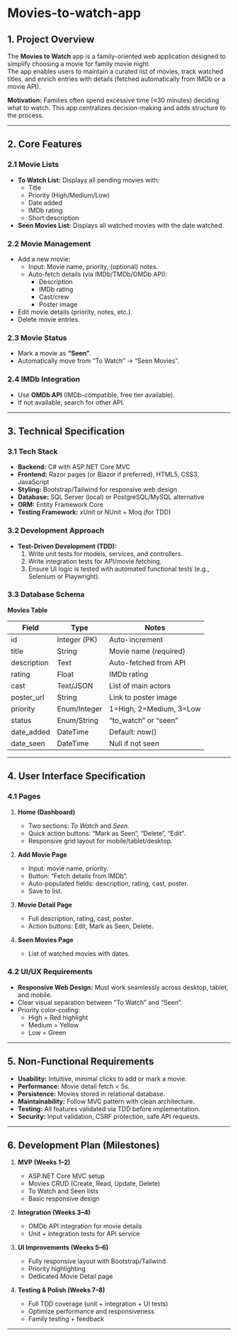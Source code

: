 # Movies-to-watch-app

## 1. Project Overview
The **Movies to Watch** app is a family-oriented web application designed to simplify choosing a movie for family movie night.  
The app enables users to maintain a curated list of movies, track watched titles, and enrich entries with details (fetched automatically from IMDb or a movie API).

**Motivation:** Families often spend excessive time (≈30 minutes) deciding what to watch. This app centralizes decision-making and adds structure to the process.

---

## 2. Core Features

### 2.1 Movie Lists
- **To Watch List:** Displays all pending movies with:
  - Title
  - Priority (High/Medium/Low)
  - Date added
  - IMDb rating
  - Short description
- **Seen Movies List:** Displays all watched movies with the date watched.

### 2.2 Movie Management
- Add a new movie:
  - Input: Movie name, priority, (optional) notes.
  - Auto-fetch details (via IMDb/TMDb/OMDb API):
    - Description
    - IMDb rating
    - Cast/crew
    - Poster image
- Edit movie details (priority, notes, etc.).
- Delete movie entries.

### 2.3 Movie Status
- Mark a movie as **“Seen”**.
- Automatically move from “To Watch” → “Seen Movies”.

### 2.4 IMDb Integration
- Use **OMDb API** (IMDb-compatible, free tier available).
- If not available, search for other API.
---

## 3. Technical Specification

### 3.1 Tech Stack
- **Backend:** C# with ASP.NET Core MVC  
- **Frontend:** Razor pages (or Blazor if preferred), HTML5, CSS3, JavaScript  
- **Styling:** Bootstrap/Tailwind for responsive web design  
- **Database:** SQL Server (local) or PostgreSQL/MySQL alternative  
- **ORM:** Entity Framework Core  
- **Testing Framework:** xUnit or NUnit + Moq (for TDD)  

### 3.2 Development Approach
- **Test-Driven Development (TDD):**
  1. Write unit tests for models, services, and controllers.  
  2. Write integration tests for API/movie fetching.  
  3. Ensure UI logic is tested with automated functional tests (e.g., Selenium or Playwright).  

### 3.3 Database Schema
**Movies Table**

| Field       | Type        | Notes                                |
|-------------|-------------|--------------------------------------|
| id          | Integer (PK)| Auto-increment                       |
| title       | String      | Movie name (required)                |
| description | Text        | Auto-fetched from API                |
| rating      | Float       | IMDb rating                          |
| cast        | Text/JSON   | List of main actors                  |
| poster_url  | String      | Link to poster image                 |
| priority    | Enum/Integer| 1=High, 2=Medium, 3=Low              |
| status      | Enum/String | “to_watch” or “seen”                 |
| date_added  | DateTime    | Default: now()                       |
| date_seen   | DateTime    | Null if not seen                     |

---

## 4. User Interface Specification

### 4.1 Pages
1. **Home (Dashboard)**  
   - Two sections: *To Watch* and *Seen*.  
   - Quick action buttons: “Mark as Seen”, “Delete”, “Edit”.  
   - Responsive grid layout for mobile/tablet/desktop.  

2. **Add Movie Page**  
   - Input: movie name, priority.  
   - Button: “Fetch details from IMDb”.  
   - Auto-populated fields: description, rating, cast, poster.  
   - Save to list.  

3. **Movie Detail Page**  
   - Full description, rating, cast, poster.  
   - Action buttons: Edit, Mark as Seen, Delete.  

4. **Seen Movies Page**  
   - List of watched movies with dates.  

### 4.2 UI/UX Requirements
- **Responsive Web Design:** Must work seamlessly across desktop, tablet, and mobile.  
- Clear visual separation between “To Watch” and “Seen”.  
- Priority color-coding:  
  - High = Red highlight  
  - Medium = Yellow  
  - Low = Green  

---

## 5. Non-Functional Requirements
- **Usability:** Intuitive, minimal clicks to add or mark a movie.  
- **Performance:** Movie detail fetch < 5s.  
- **Persistence:** Movies stored in relational database.  
- **Maintainability:** Follow MVC pattern with clean architecture.  
- **Testing:** All features validated via TDD before implementation.  
- **Security:** Input validation, CSRF protection, safe API requests.  

---

## 6. Development Plan (Milestones)

1. **MVP (Weeks 1–2)**  
   - ASP.NET Core MVC setup  
   - Movies CRUD (Create, Read, Update, Delete)  
   - To Watch and Seen lists  
   - Basic responsive design  

2. **Integration (Weeks 3–4)**  
   - OMDb API integration for movie details  
   - Unit + integration tests for API service  

3. **UI Improvements (Weeks 5–6)**  
   - Fully responsive layout with Bootstrap/Tailwind  
   - Priority highlighting  
   - Dedicated Movie Detail page  

4. **Testing & Polish (Weeks 7–8)**  
   - Full TDD coverage (unit + integration + UI tests)  
   - Optimize performance and responsiveness  
   - Family testing + feedback  

---
